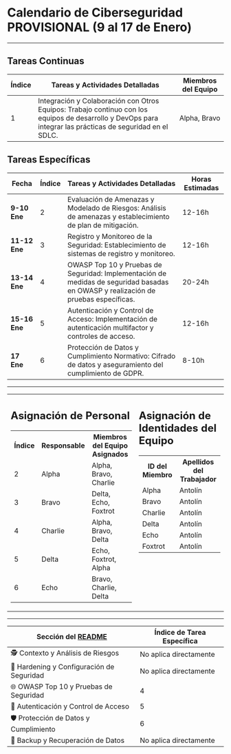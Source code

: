# Calendario de Ciberseguridad PROVISIONAL (9 al 17 de Enero)

---

## Tareas Continuas
| Índice | Tareas y Actividades Detalladas | Miembros del Equipo |
| ------ | ------------------------------- | ------------------- |
| 1      | Integración y Colaboración con Otros Equipos: Trabajo continuo con los equipos de desarrollo y DevOps para integrar las prácticas de seguridad en el SDLC. | Alpha, Bravo |

## Tareas Específicas
| Fecha        | Índice | Tareas y Actividades Detalladas | Horas Estimadas |
| ------------ | ------ | ------------------------------- | --------------- |
| **9-10 Ene** | 2      | Evaluación de Amenazas y Modelado de Riesgos: Análisis de amenazas y establecimiento de plan de mitigación. | 12-16h |
| **11-12 Ene**| 3      | Registro y Monitoreo de la Seguridad: Establecimiento de sistemas de registro y monitoreo. | 12-16h |
| **13-14 Ene**| 4      | OWASP Top 10 y Pruebas de Seguridad: Implementación de medidas de seguridad basadas en OWASP y realización de pruebas específicas. | 20-24h |
| **15-16 Ene**| 5      | Autenticación y Control de Acceso: Implementación de autenticación multifactor y controles de acceso. | 12-16h |
| **17 Ene**   | 6      | Protección de Datos y Cumplimiento Normativo: Cifrado de datos y aseguramiento del cumplimiento de GDPR. | 8-10h |

---

<table>
  <tr>
    <td valign="top"> 
      <h2>Asignación de Personal</h2>
      <table>
        <tr><th>Índice</th><th>Responsable</th><th>Miembros del Equipo Asignados</th></tr>
        <tr><td>2</td><td>Alpha</td><td>Alpha, Bravo, Charlie</td></tr>
        <tr><td>3</td><td>Bravo</td><td>Delta, Echo, Foxtrot</td></tr>
        <tr><td>4</td><td>Charlie</td><td>Alpha, Bravo, Delta</td></tr>
        <tr><td>5</td><td>Delta</td><td>Echo, Foxtrot, Alpha</td></tr>
        <tr><td>6</td><td>Echo</td><td>Bravo, Charlie, Delta</td></tr>
      </table>
    </td>
    <td valign="top">
      <h2>Asignación de Identidades del Equipo</h2>
      <table>
        <tr><th>ID del Miembro</th><th>Apellidos del Trabajador</th></tr>
        <tr><td>Alpha</td><td>Antolín</td></tr>
        <tr><td>Bravo</td><td>Antolín</td></tr>
        <tr><td>Charlie</td><td>Antolín</td></tr>
        <tr><td>Delta</td><td>Antolín</td></tr>
        <tr><td>Echo</td><td>Antolín</td></tr>
        <tr><td>Foxtrot</td><td>Antolín</td></tr>
      </table>
    </td>
  </tr>
</table>

---

| Sección del [README](../README.md)         | Índice de Tarea Específica |
|-------------------------------------------|---------------------------|
| 🕵️ Contexto y Análisis de Riesgos         | No aplica directamente    |
| 🔐 Hardening y Configuración de Seguridad  | No aplica directamente    |
| 🌐 OWASP Top 10 y Pruebas de Seguridad     | 4                         |
| 🚪 Autenticación y Control de Acceso       | 5                         |
| 🛡️ Protección de Datos y Cumplimiento     | 6                         |
| 💾 Backup y Recuperación de Datos          | No aplica directamente   
